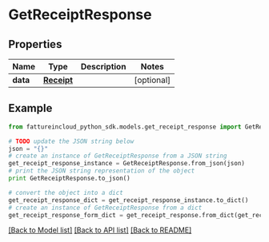 # GetReceiptResponse



## Properties
Name | Type | Description | Notes
------------ | ------------- | ------------- | -------------
**data** | [**Receipt**](Receipt.md) |  | [optional] 

## Example

```python
from fattureincloud_python_sdk.models.get_receipt_response import GetReceiptResponse

# TODO update the JSON string below
json = "{}"
# create an instance of GetReceiptResponse from a JSON string
get_receipt_response_instance = GetReceiptResponse.from_json(json)
# print the JSON string representation of the object
print GetReceiptResponse.to_json()

# convert the object into a dict
get_receipt_response_dict = get_receipt_response_instance.to_dict()
# create an instance of GetReceiptResponse from a dict
get_receipt_response_form_dict = get_receipt_response.from_dict(get_receipt_response_dict)
```
[[Back to Model list]](../README.md#documentation-for-models) [[Back to API list]](../README.md#documentation-for-api-endpoints) [[Back to README]](../README.md)


